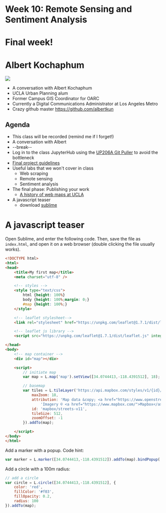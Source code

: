 # Week 10: Remote Sensing and Sentiment Analysis

# Final week!

# Albert Kochaphum
<img src="https://avatars.githubusercontent.com/u/8574425?v=4">

*   A conversation with Albert Kochaphum
   * UCLA Urban Planning alum
   * Former Campus GIS Coordinator for OARC
   * Currently a Digital Communications Administrator at Los Angeles Metro
   * Crazy github master https://github.com/albertkun  

## Agenda

*   This class will be recorded (remind me if I forget!)
*   A conversation with Albert
*   --break--
*   Log in to the class JupyterHub using the [UP206A Git Puller](https://jupyter.idre.ucla.edu/hub/user-redirect/git-pull?repo=https%3A%2F%2Fgithub.com%2Fyohman%2F21F-UP206A&urlpath=lab%2Ftree%2F21F-UP206A%2F&branch=master) to avoid the bottleneck
*   [Final project guidelines](../../Midterm%20and%20Finals/readme.md)
*   Useful labs that we won't cover in class
    * Web scraping
    * Remote sensing  
    * Sentiment analysis
*   The final phase: Publishing your work
    *   [A history of web maps at UCLA](https://docs.google.com/presentation/d/1FMFzxBifgu_DxXQ-L0KhlHV8zpneN3a_N380L8k7_k8/edit?usp=sharing)
*   A javascript teaser
    * download [sublime](https://www.sublimetext.com/)

# A javascript teaser

Open Sublime, and enter the following code. Then, save the file as `index.html`, and open it on a web browser (double clicking the file usually works).

```html
<!DOCTYPE html>
<html>
<head>
	<title>My first map</title>
	<meta charset="utf-8" />

	<!-- styles -->
	<style type="text/css">
		html {height: 100%}
		body {height: 100%;margin: 0;}
		#map {height: 100%;}
	</style>

	<!-- leaflet stylesheet-->
	<link rel="stylesheet" href="https://unpkg.com/leaflet@1.7.1/dist/leaflet.css" integrity="sha512-xodZBNTC5n17Xt2atTPuE1HxjVMSvLVW9ocqUKLsCC5CXdbqCmblAshOMAS6/keqq/sMZMZ19scR4PsZChSR7A==" crossorigin=""/>

	<!-- leaflet js library -->
	<script src="https://unpkg.com/leaflet@1.7.1/dist/leaflet.js" integrity="sha512-XQoYMqMTK8LvdxXYG3nZ448hOEQiglfqkJs1NOQV44cWnUrBc8PkAOcXy20w0vlaXaVUearIOBhiXZ5V3ynxwA==" crossorigin=""></script>

</head>
<body>
	<!-- map container -->
	<div id="map"></div>

	<script>
		// initiate map
		var map = L.map('map').setView([34.0744413,-118.4391512], 18);

		// basemap
		var tiles = L.tileLayer('https://api.mapbox.com/styles/v1/{id}/tiles/{z}/{x}/{y}?access_token=pk.eyJ1IjoibWFwYm94IiwiYSI6ImNpejY4NXVycTA2emYycXBndHRqcmZ3N3gifQ.rJcFIG214AriISLbB6B5aw', {
			maxZoom: 18,
			attribution: 'Map data &copy; <a href="https://www.openstreetmap.org/copyright">OpenStreetMap</a> contributors, ' +
				'Imagery © <a href="https://www.mapbox.com/">Mapbox</a>',
			id: 'mapbox/streets-v11',
			tileSize: 512,
			zoomOffset: -1
		}).addTo(map);

	</script>
</body>
</html>
```

Add a marker with a popup. Code hint:

```js
var marker = L.marker([34.0744413,-118.4391512]).addTo(map).bindPopup('hello world!');
```

Add a circle with a 100m radius:

```js
// add a circle
var circle = L.circle([34.0744413,-118.4391512], {
	color: 'red',
	fillColor: '#f03',
	fillOpacity: 0.2,
	radius: 100
}).addTo(map);
```
